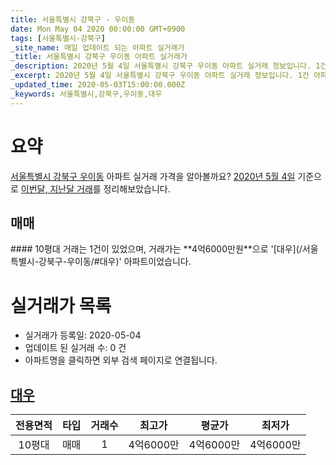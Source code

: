 ```yaml
---
title: 서울특별시 강북구 - 우이동
date: Mon May 04 2020 00:00:00 GMT+0900
tags: [서울특별시-강북구]
_site_name: 매일 업데이트 되는 아파트 실거래가
_title: 서울특별시 강북구 우이동 아파트 실거래가
_description: 2020년 5월 4일 서울특별시 강북구 우이동 아파트 실거래 정보입니다. 1건 아파트 정보가 있습니다.
_excerpt: 2020년 5월 4일 서울특별시 강북구 우이동 아파트 실거래 정보입니다. 1건 아파트 정보가 있습니다.
_updated_time: 2020-05-03T15:00:00.000Z
_keywords: 서울특별시,강북구,우이동,대우
---
```





# 요약
<ins>서울특별시 강북구 우이동</ins> 아파트 실거래 가격을 알아볼까요? <ins>2020년 5월 4일</ins> 기준으로 <ins>이번달, 지난달 거래</ins>를 정리해보았습니다.

## 매매
<div class="container">
<div class="twelve columns" markdown="1">
#### 10평대
거래는 1건이 있었으며, 거래가는 **4억6000만원**으로 '[대우](/서울특별시-강북구-우이동/#대우)' 아파트이었습니다.
</div>
</div>



# 실거래가 목록
- 실거래가 등록일: 2020-05-04
- 업데이트 된 실거래 수: 0 건
- 아파트명을 클릭하면 외부 검색 페이지로 연결됩니다.

## [대우](#대우)

|전용면적|타입|거래수|최고가|평균가|최저가|
|:---:|:---:|:---:|:---:|:---:|:---:|
|10평대|<span class="deal-type-1">매매</span>|1|4억6000만|4억6000만|4억6000만|

<br/>



